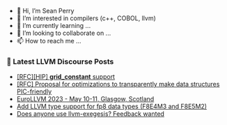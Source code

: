 - 👋 Hi, I’m Sean Perry
- 👀 I’m interested in compilers (c++, COBOL, llvm)
- 🌱 I’m currently learning ...
- 💞️ I’m looking to collaborate on ...
- 📫 How to reach me ...

<!---
s66perry/s66perry is a ✨ special ✨ repository because its `README.md` (this file) appears on your GitHub profile.
You can click the Preview link to take a look at your changes.
--->
### 📕 Latest LLVM Discourse Posts

<!-- DISCOURSE-LLVM:START -->
- [[RFC][HIP] __grid_constant__ support](https://discourse.llvm.org/t/rfc-hip-grid-constant-support/67759#post_6)
- [[RFC] Proposal for optimizations to transparently make data structures PIC-friendly](https://discourse.llvm.org/t/rfc-proposal-for-optimizations-to-transparently-make-data-structures-pic-friendly/67822#post_7)
- [EuroLLVM 2023 - May 10-11, Glasgow, Scotland](https://discourse.llvm.org/t/eurollvm-2023-may-10-11-glasgow-scotland/67844#post_1)
- [Add LLVM type support for fp8 data types &lpar;F8E4M3 and F8E5M2&rpar;](https://discourse.llvm.org/t/add-llvm-type-support-for-fp8-data-types-f8e4m3-and-f8e5m2/67598?page=2#post_21)
- [Does anyone use llvm-exegesis? Feedback wanted](https://discourse.llvm.org/t/does-anyone-use-llvm-exegesis-feedback-wanted/67729#post_19)
<!-- DISCOURSE-LLVM:END -->
